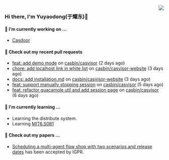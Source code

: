 <img align="right" src="https://github-readme-stats.vercel.app/api?username=leo220yuyaodog&show_icons=true&icon_color=805AD5&text_color=718096&bg_color=ffffff&hide_title=true" />

### Hi there, I'm Yuyaodong(于耀东)👋
#### 🔭 I’m currently working on ...
- [Casdoor](https://github.com/casdoor)

#### 🔨 Check out my recent pull requests

- [feat: add demo mode](https://github.com/casbin/casvisor/pull/30) on [casbin/casvisor](https://github.com/casbin/casvisor) (2 days ago)
- [chore: add localhost link in white list](https://github.com/casbin/casvisor-website/pull/9) on [casbin/casvisor-website](https://github.com/casbin/casvisor-website) (3 days ago)
- [docs: add installation.md](https://github.com/casbin/casvisor-website/pull/8) on [casbin/casvisor-website](https://github.com/casbin/casvisor-website) (3 days ago)
- [feat: support manually stopping session](https://github.com/casbin/casvisor/pull/29) on [casbin/casvisor](https://github.com/casbin/casvisor) (5 days ago)
- [feat: refactor guacamole util and add session page](https://github.com/casbin/casvisor/pull/24) on [casbin/casvisor](https://github.com/casbin/casvisor) (6 days ago)

#### 🌱 I’m currently learning ...
- Learning the distribute system.
- Learning [MIT6.S081](https://pdos.csail.mit.edu/6.828/2021/schedule.html)

#### 📜 Check out my papers ...
- [Scheduling a multi-agent flow shop with two scenarios and release dates](https://www.tandfonline.com/doi/full/10.1080/00207543.2023.2188646) has been accepted by IGPR.

